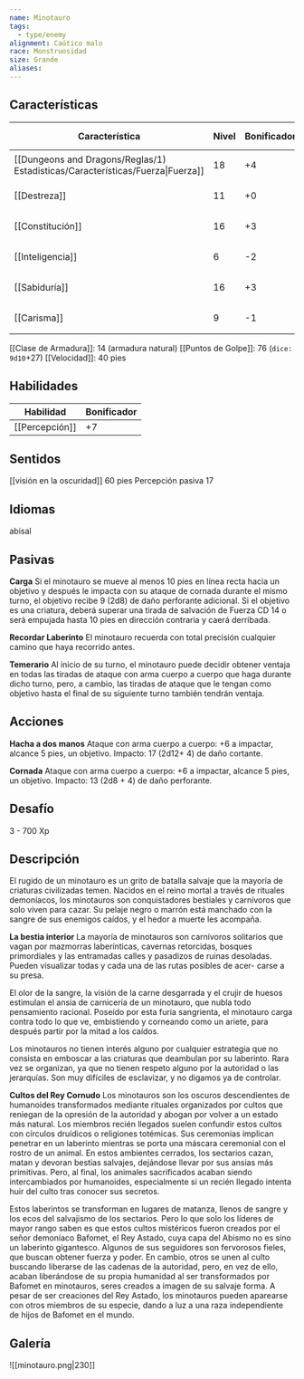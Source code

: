 ```yaml
---
name: Minotauro
tags:
  - type/enemy
alignment: Caótico malo
race: Monstruosidad
size: Grande
aliases:
---
```


## Características

| Característica                                                                 | Nivel | Bonificador | Lanzar dado      |
| ------------------------------------------------------------------------------ | ----- | ----------- | ---------------- |
| [[Dungeons and Dragons/Reglas/1) Estadisticas/Características/Fuerza\|Fuerza]] | 18    | +4          | `dice: 1d20 + 0` |
| [[Destreza]]                                                                   | 11    | +0          | `dice: 1d20 + 0` |
| [[Constitución]]                                                               | 16    | +3          | `dice: 1d20 + 0` |
| [[Inteligencia]]                                                               | 6     | -2          | `dice: 1d20 + 0` |
| [[Sabiduría]]                                                                  | 16    | +3          | `dice: 1d20 + 0` |
| [[Carisma]]                                                                    | 9     | -1          | `dice: 1d20 + 0` |

[[Clase de Armadura]]: 14 (armadura natural)
[[Puntos de Golpe]]: 76 (`dice: 9d10`+27)
[[Velocidad]]: 40 pies

## Habilidades

| Habilidad      | Bonificador |
| -------------- | ----------- |
| [[Percepción]] | +7          |

## Sentidos

[[visión en la oscuridad]] 60 pies
Percepción pasiva 17

## Idiomas

abisal

## Pasivas

**Carga**
Si el minotauro se mueve al menos 10 pies en línea recta hacia un objetivo y después le impacta con su ataque de cornada durante el mismo turno, el objetivo recibe 9 (2d8) de daño perforante adicional. Si el objetivo es una criatura, deberá superar una tirada de salvación de Fuerza CD 14 o será empujada hasta 10 pies en dirección contraria y caerá derribada.

**Recordar Laberinto**
El minotauro recuerda con total precisión cualquier camino que haya recorrido antes.

**Temerario**
Al inicio de su turno, el minotauro puede decidir obtener ventaja en todas las tiradas de ataque con arma cuerpo a cuerpo que haga durante dicho turno, pero, a cambio, las tiradas de ataque que le tengan como objetivo hasta el final de su siguiente turno también tendrán ventaja.

## Acciones

**Hacha a dos manos**
Ataque con arma cuerpo a cuerpo: +6 a impactar, alcance 5 pies, un objetivo. 
Impacto: 17 (2d12+ 4) de daño cortante.

**Cornada**
Ataque con arma cuerpo a cuerpo: +6 a impactar, alcance 5 pies, un objetivo. 
Impacto: 13 (2d8 + 4) de daño perforante.

## Desafío

3 - 700 Xp

## Descripción

El rugido de un minotauro es un grito de batalla salvaje que la mayoría de criaturas civilizadas temen. Nacidos en el reino mortal a través de rituales demoníacos, los minotauros son conquistadores bestiales y carnívoros que solo viven para cazar. Su pelaje negro o marrón está manchado con la sangre de sus enemigos caídos, y el hedor a muerte les acompaña.

**La bestia interior**
La mayoría de minotauros son carnívoros solitarios que vagan por mazmorras laberínticas, cavernas retorcidas, bosques primordiales y las entramadas calles y pasadizos de ruinas desoladas. Pueden visualizar todas y cada una de las rutas posibles de acer- carse a su presa.

El olor de la sangre, la visión de la carne desgarrada y el crujir de huesos estimulan el ansia de carnicería de un minotauro, que nubla todo pensamiento racional. Poseído por esta furia sangrienta, el minotauro carga contra todo lo que ve, embistiendo y corneando como un ariete, para después partir por la mitad a los caídos.

Los minotauros no tienen interés alguno por cualquier estrategia que no consista en emboscar a las criaturas que deambulan por su laberinto. Rara vez se organizan, ya que no tienen respeto alguno por la autoridad o las jerarquías. Son muy difíciles de esclavizar, y no digamos ya de controlar.

**Cultos del Rey Cornudo**
Los minotauros son los oscuros descendientes de humanoides transformados mediante rituales organizados por cultos que reniegan de la opresión de la autoridad y abogan por volver a un estado más natural. Los miembros recién llegados suelen confundir estos cultos con círculos druídicos o religiones totémicas. Sus ceremonias implican penetrar en un laberinto mientras se porta una máscara ceremonial con el rostro de un animal.
En estos ambientes cerrados, los sectarios cazan, matan y devoran bestias salvajes, dejándose llevar por sus ansias más primitivas. Pero, al final, los animales sacrificados acaban siendo intercambiados por humanoides, especialmente si un recién llegado intenta huir del culto tras conocer sus secretos.

Estos laberintos se transforman en lugares de matanza, llenos de sangre y los ecos del salvajismo de los sectarios. Pero lo que solo los líderes de mayor rango saben es que
estos cultos mistéricos fueron creados por el señor demoníaco Bafomet, el Rey Astado, cuya capa del Abismo no es sino un laberinto gigantesco. Algunos de sus seguidores son fervorosos fieles, que buscan obtener fuerza y poder. En cambio, otros se unen al culto buscando liberarse de las cadenas de la autoridad, pero, en vez de ello, acaban liberándose de su propia humanidad al ser transformados por Bafomet en minotauros, seres creados a imagen de su salvaje forma.
A pesar de ser creaciones del Rey Astado, los minotauros pueden aparearse con otros miembros de su especie, dando a luz a una raza independiente de hijos de Bafomet en el mundo.

## Galería

![[minotauro.png|230]]